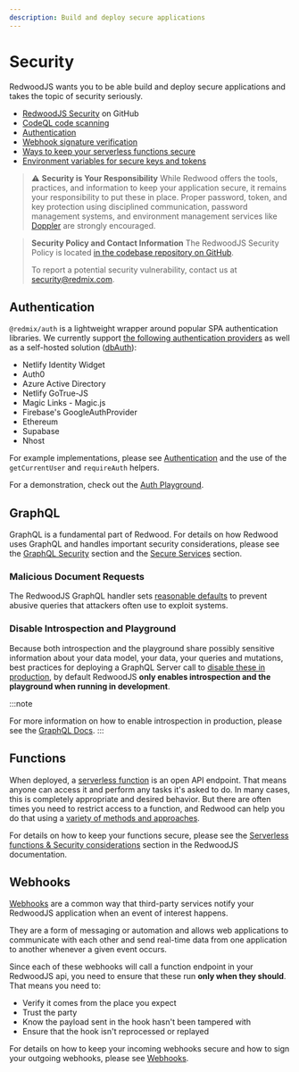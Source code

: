```yaml
---
description: Build and deploy secure applications
---
```


# Security

RedwoodJS wants you to be able build and deploy secure applications and takes the topic of security seriously.

- [RedwoodJS Security](https://github.com/redwoodjs/redwood/security) on GitHub
- [CodeQL code scanning](https://github.com/features/security)
- [Authentication](authentication.md)
- [Webhook signature verification](webhooks.md)
- [Ways to keep your serverless functions secure](serverless-functions.md#security-considerations)
- [Environment variables for secure keys and tokens](environment-variables.md)

> ⚠️ **Security is Your Responsibility**
> While Redwood offers the tools, practices, and information to keep your application secure, it remains your responsibility to put these in place. Proper password, token, and key protection using disciplined communication, password management systems, and environment management services like [Doppler](https://www.doppler.com) are strongly encouraged.

> **Security Policy and Contact Information**
> The RedwoodJS Security Policy is located [in the codebase repository on GitHub](https://github.com/redwoodjs/redwood/security/policy).
>
> To report a potential security vulnerability, contact us at [security@redmix.com](mailto:security@redmix.com).

## Authentication

`@redmix/auth` is a lightweight wrapper around popular SPA authentication libraries. We currently support [the following authentication providers](authentication.md) as well as a self-hosted solution ([dbAuth](auth/dbauth.md)):

- Netlify Identity Widget
- Auth0
- Azure Active Directory
- Netlify GoTrue-JS
- Magic Links - Magic.js
- Firebase's GoogleAuthProvider
- Ethereum
- Supabase
- Nhost

For example implementations, please see [Authentication](https://github.com/redwoodjs/redwood/tree/main/packages/auth) and the use of the `getCurrentUser` and `requireAuth` helpers.

For a demonstration, check out the [Auth Playground](https://redwood-playground-auth.netlify.app).

## GraphQL

GraphQL is a fundamental part of Redwood. For details on how Redwood uses GraphQL and handles important security considerations, please see the [GraphQL Security](graphql.md#security) section and the [Secure Services](services.md#secure-services) section.

### Malicious Document Requests

The RedwoodJS GraphQL handler sets [reasonable defaults](graphql.md#security) to prevent abusive queries that attackers often use to exploit systems.

### Disable Introspection and Playground

Because both introspection and the playground share possibly sensitive information about your data model, your data, your queries and mutations, best practices for deploying a GraphQL Server call to [disable these in production](graphql.md#introspection-and-playground-disabled-in-production), by default RedwoodJS **only enables introspection and the playground when running in development**.

:::note

<!-- Link to graphql.md docs -->

For more information on how to enable introspection in production, please see the [GraphQL Docs](graphql.md#introspection-and-playground-disabled-in-production).
:::

## Functions

When deployed, a [serverless function](serverless-functions.md) is an open API endpoint. That means anyone can access it and perform any tasks it's asked to do. In many cases, this is completely appropriate and desired behavior. But there are often times you need to restrict access to a function, and Redwood can help you do that using a [variety of methods and approaches](serverless-functions.md#security-considerations).

For details on how to keep your functions secure, please see the [Serverless functions & Security considerations](serverless-functions.md#security-considerations) section in the RedwoodJS documentation.

## Webhooks

[Webhooks](webhooks.md) are a common way that third-party services notify your RedwoodJS application when an event of interest happens.

They are a form of messaging or automation and allows web applications to communicate with each other and send real-time data from one application to another whenever a given event occurs.

Since each of these webhooks will call a function endpoint in your RedwoodJS api, you need to ensure that these run **only when they should**. That means you need to:

- Verify it comes from the place you expect
- Trust the party
- Know the payload sent in the hook hasn't been tampered with
- Ensure that the hook isn't reprocessed or replayed

For details on how to keep your incoming webhooks secure and how to sign your outgoing webhooks, please see [Webhooks](webhooks.md).

